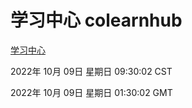 # 学习中心 colearnhub
[学习中心](http://27.19.33.125:56308/colearnhub/)

2022年 10月 09日 星期日 09:30:02 CST

2022年 10月 09日 星期日 01:30:02 GMT
